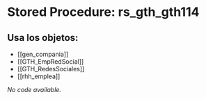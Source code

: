 # Stored Procedure: rs_gth_gth114

## Usa los objetos:
- [[gen_compania]]
- [[GTH_EmpRedSocial]]
- [[GTH_RedesSociales]]
- [[rhh_emplea]]

*No code available.*

